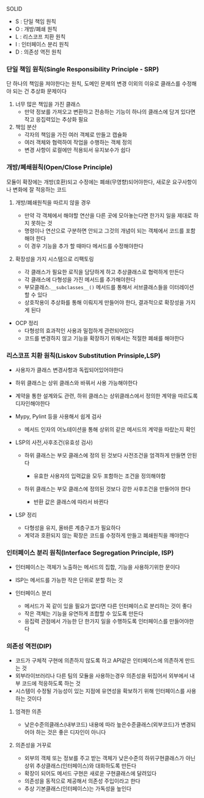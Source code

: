 SOLID
- S : 단일 책임 원칙
- O : 개방/폐쇄 원칙
- L : 리스코프 치환 원칙
- I : 인터페이스 분리 원칙
- D : 의존성 역전 원칙

### 단일 책임 원칙(Single Responsibility Principle - SRP)
단 하나의 책임을 져야한다는 원칙, 도메인 문제의 변경 이외의 이유로 클래스를 수정해야 되는 건 추상화 문제이다
1. 너무 많은 책임을 가진 클래스
    - 만약 정보를 가져오고 변환하고 전송하는 기능이 하나의 클래스에 담겨 있다면 작고 응집력있는 추상화 필요
2. 책임 분산
    - 각자의 책임을 가진 여러 객체로 만들고 캡슐화
    - 여러 객체와 협력하여 작업을 수행하는 객체 정의
    - 변경 사항이 로컬에만 적용되서 유지보수가 쉽다

### 개방/폐쇄원칙(Open/Close Principle)
모듈이 확장에는 개방(호환)되고 수정에는 폐쇄(무영향)되어야한다, 새로운 요구사항이나 변화에 잘 적응하는 코드

1. 개방/폐쇄원칙을 따르지 않을 경우 
    - 만약 각 객체에서 해야할 연산을 다른 곳에 모아놓는다면 한가지 일을 제대로 하지 못하는 것
    - 명령이나 연산으로 구분하면 안되고 그것의 개념이 되는 객체에서 코드를 포함해야 한다
    - 이 경우 기능을 추가 할 때마다 메서드를 수정해야한다

2. 확장성을 가지 시스템으로 리팩토링 
    - 각 클래스가 필요한 로직을 담당하게 하고 추상클래스로 협력하게 만든다
    - 각 클래스에 다형성을 가진 메서드를 추가해야한다
    - 부모클래스.```__subclasses__()``` 메서드를 통해서 서브클래스들을 이터레이션 할 수 있다
    - 상호작용이 추상화를 통해 이뤄지게 만들어야 한다, 결과적으로 확장성을 가지게 된다

- OCP 정리
    - 다형성의 효과적인 사용과 밀접하게 관련되어있다
    - 코드를 변경하지 않고 기능을 확장하기 위해서는 적절한 폐쇄를 해야한다

### 리스코프 치환 원칙(Liskov Substitution Prinsiple,LSP)
- 사용자가 클래스 변경사항과 독립되어있어야한다
- 하위 클래스는 상위 클래스와 바꿔서 사용 가능해야한다
- 계약을 통한 설계와도 관련, 하위 클래스는 상위클래스에서 정의한 계약을 따르도록 디자인해야한다
- Mypy, Pylint 등을 사용해서 쉽게 검사
    - 메서드 인자의 어노테이션을 통해 상위의 같은 메서드의 계약을 따랐는지 확인

- LSP의 사전,사후조건(유효성 검사)
    - 하위 클래스는 부모 클래스에 정의 된 것보다 사전조건을 엄격하게 만들면 안된다
        - 유효한 사용자의 입력값을 모두 포함하는 조건을 정의해야함
    
    - 하위 클래스는 부모 클래스에 정의된 것보다 강한 사후조건을 만들어야 한다
        - 반환 값은 클래스에 따라서 바뀐다


- LSP 정리
    - 다형성을 유지, 올바른 계층구조가 필요하다
    - 계약과 호환되지 않는 확장은 코드를 수정하게 만들고 폐쇄원칙을 깨야한다

### 인터페이스 분리 원칙(Interface Segregation Principle, ISP)
- 인터페이스는 객체가 노출하는 메서드의 집합, 기능을 사용하기위한 문이다
- ISP는 메서드를 가능한 작은 단위로 분할 하는 것

- 인터페이스 분리
    - 메서드가 꼭 같이 있을 필요가 없다면 다른 인터페이스로 분리하는 것이 좋다
    - 작은 객체는 기능을 유연하게 조합할 수 있도록 만든다
    - 응집력 관점에서 가능한 단 한가지 일을 수행하도록 인터페이스를 만들어야한다

### 의존성 역전(DIP)
- 코드가 구체적 구현에 의존하지 않도록 하고 API같은 인터페이스에 의존하게 만드는 것
- 외부라이브러리나 다른 팀의 모듈을 사용하는경우 의존성을 뒤집어서 외부에서 내부 코드에 적응하도록 하는 것
- 시스템이 수정될 가능성이 있는 지점에 유연성을 확보하기 위해 인터페이스를 사용하는 것이다

1. 엄격한 의존
    - 낮은수준의클래스(내부코드) 내용에 따라 높은수준클래스(외부코드)가 변경되어야 하는 것은 좋은 디자인이 아니다

2. 의존성을 거꾸로
    - 외부의 객체 또는 정보를 주고 받는 객체가 낮은수준의 하위구현클래스가 아닌 상위 추상클래스(인터페이스)와 대화하도록 만든다
    - 확장이 되어도 메서드 구현은 새로운 구현클래스에 달려있다
    - 의존성을 동적으로 제공해서 의존성 주입이라고 한다
    - 추상 기본클래스(인터페이스)는 가독성을 높인다
